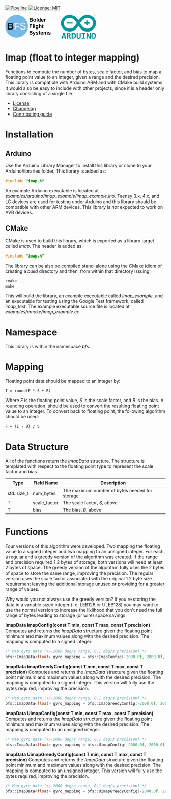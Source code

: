 [![Pipeline](https://gitlab.com/bolderflight/software/imap/badges/main/pipeline.svg)](https://gitlab.com/bolderflight/software/imap/) [![License: MIT](https://img.shields.io/badge/License-MIT-yellow.svg)](https://opensource.org/licenses/MIT)

![Bolder Flight Systems Logo](img/logo-words_75.png) &nbsp; &nbsp; ![Arduino Logo](img/arduino_logo_75.png)

# Imap (float to integer mapping)
Functions to compute the number of bytes, scale factor, and bias to map a floating point value to an integer, given a range and the desired precision. This library is compatible with Arduino ARM and with CMake build systems. It would also be easy to include with other projects, since it is a header only library consisting of a single file.
   * [License](LICENSE.md)
   * [Changelog](CHANGELOG.md)
   * [Contributing guide](CONTRIBUTING.md)

# Installation

## Arduino
Use the Arduino Library Manager to install this library or clone to your Arduino/libraries folder. This library is added as:

```C++
#include "imap.h"
```

An example Arduino executable is located at *examples/arduino/imap_example/imap_example.ino*. Teensy 3.x, 4.x, and LC devices are used for testing under Arduino and this library should be compatible with other ARM devices. This library is *not* expected to work on AVR devices.

## CMake
CMake is used to build this library, which is exported as a library target called *imap*. The header is added as:

```C++
#include "imap.h"
```

The library can be also be compiled stand-alone using the CMake idiom of creating a *build* directory and then, from within that directory issuing:

```
cmake ..
make
```

This will build the library, an example executable called *imap_example*, and an executable for testing using the Google Test framework, called *imap_test*. The example executable source file is located at *examples/cmake/imap_example.cc*.

# Namespace
This library is within the namespace *bfs*.

# Mapping
Floating point data should be mapped to an integer by:

```
I = round(F * S + B)
```

Where *F* is the floating point value, *S* is the scale factor, and *B* is the bias. A rounding operation, should be used to convert the resulting floating point value to an integer. To convert back to floating point, the following algorithm should be used:

```
F = (I - B) / S
```

# Data Structure
All of the functions return the *ImapData* structure. The structure is templated with respect to the floating point type to represent the scale factor and bias.

| Type | Field Name | Description |
| --- | --- | --- |
| std::size_t | num_bytes | The maximum number of bytes needed for storage |
| T | scale_factor | The scale factor, *S*, above |
| T | bias | The bias, *B*, above |

# Functions
Four versions of this algorithm were developed. Two mapping the floating value to a signed integer and two mapping to an unsigned integer. For each, a regular and a greedy version of the algorithm was created. If the range and precision required 1.2 bytes of storage, both versions will need at least 2 bytes of space. The greedy version of the algorithm fully uses the 2 bytes of space to store the same range, improving the precision. The regular version uses the scale factor associated with the original 1.2 byte size requirement leaving the additional storage unused or providing for a greater range of values.

Why would you not always use the greedy version? If you're storing the data in a variable sized integer (i.e. LEB128 or ULEB128) you may want to use the normal version to increase the liklihood that you don't need the full range of bytes leading to storage (or wire) space savings.

**ImapData<T> ImapConfig(const T min, const T max, const T precision)** Computes and returns the *ImapData* structure given the floating point minimum and maximum values along with the desired precision. The mapping is computed to a signed integer.

```C++
/* Map gyro data (+/-2000 deg/s range, 0.1 deg/s precision) */
bfs::ImapData<float> gyro_mapping = bfs::ImapConfig(-2000.0f, 2000.0f, 0.1f);
```

**ImapData<T> ImapGreedyConfig(const T min, const T max, const T precision)** Computes and returns the *ImapData* structure given the floating point minimum and maximum values along with the desired precision. The mapping is computed to a signed integer. This version will fully use the bytes required, improving the precision.

```C++
/* Map gyro data (+/-2000 deg/s range, 0.1 deg/s precision) */
bfs::ImapData<float> gyro_mapping = bfs::ImapGreedyConfig(-2000.0f, 2000.0f, 0.1f);
```

**ImapData<T> UimapConfig(const T min, const T max, const T precision)** Computes and returns the *ImapData* structure given the floating point minimum and maximum values along with the desired precision. The mapping is computed to an unsigned integer.

```C++
/* Map gyro data (+/-2000 deg/s range, 0.1 deg/s precision) */
bfs::ImapData<float> gyro_mapping = bfs::UimapConfig(-2000.0f, 2000.0f, 0.1f);
```

**ImapData<T> UimapGreedyConfig(const T min, const T max, const T precision)** Computes and returns the *ImapData* structure given the floating point minimum and maximum values along with the desired precision. The mapping is computed to an unsigned integer. This version will fully use the bytes required, improving the precision.

```C++
/* Map gyro data (+/-2000 deg/s range, 0.1 deg/s precision) */
bfs::ImapData<float> gyro_mapping = bfs::UimapGreedyConfig(-2000.0f, 2000.0f, 0.1f);
```
